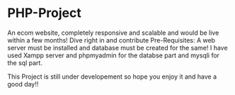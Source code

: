 # PHP-Project
An ecom website, completely responsive and scalable and would be live within a few months! Dive right in and contribute
Pre-Requisites: A web server must be installed and database must be created for the same!
                I have used Xampp server and phpmyadmin for the databse part and mysqli for the sql part.

This Project is still under developement so hope you enjoy it and have a good day!!
